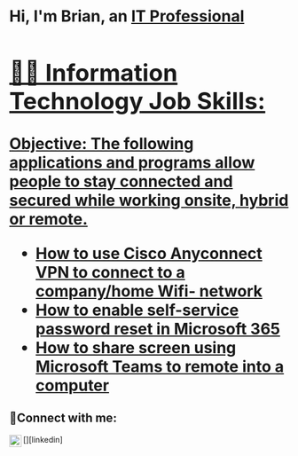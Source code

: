 <h1>Hi, I'm Brian, an <a href="https://linkedin.com/in/Brian">IT Professional

<h2>👨‍💻 Information Technology Job Skills:</h2>

Objective: The following applications and programs allow people to stay connected and secured while working onsite, hybrid or remote.




  - [How to use Cisco Anyconnect VPN to connect to a company/home Wifi- network](https://github.com/brilongurmo/CiscoAnyconnect)
  - [How to enable self-service password reset in Microsoft 365](https://github.com/brilongurmo/Microsoft-365)
  - [How to share screen using Microsoft Teams to remote into a computer](https://github.com/brilongurmo/Microsoft-Teams)


<h2>🤳Connect with me:</h2>

[<img align="left" alt="Brian | LinkedIn" width="22px" src="https://cdn.jsdelivr.net/npm/simple-icons@v3/icons/linkedin.svg" />][linkedin]

